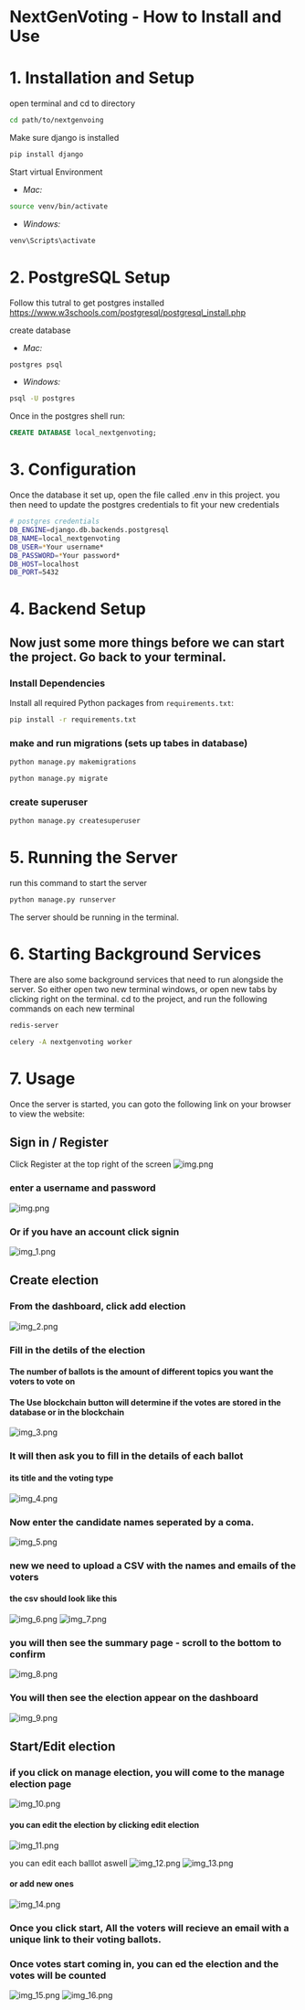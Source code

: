 # NextGenVoting - How to Install and Use
# 1. Installation and Setup
open terminal and cd to directory

```bash
cd path/to/nextgenvoing
```

Make sure django is installed
```bash
pip install django
```

Start virtual Environment

- *Mac:*
```bash
source venv/bin/activate
```

- *Windows:*
```bash
venv\Scripts\activate
```



# 2. PostgreSQL Setup

Follow this tutral to get postgres installed
https://www.w3schools.com/postgresql/postgresql_install.php

create database
- *Mac:*
```bash
postgres psql
```

- *Windows:*
```bash
psql -U postgres
```

Once in the postgres shell run:
```sql
CREATE DATABASE local_nextgenvoting;
```


# 3. Configuration
 
Once the database it set up, open the file called .env in this project. you then need to update the 
postgres credentials to fit your new credentials

```bash
# postgres credentials
DB_ENGINE=django.db.backends.postgresql
DB_NAME=local_nextgenvoting
DB_USER=*Your username*
DB_PASSWORD=*Your password*
DB_HOST=localhost
DB_PORT=5432
```

# 4. Backend Setup
## Now just some more things before we can start the project. Go back to your terminal.

### Install Dependencies
Install all required Python packages from `requirements.txt`:

```bash
pip install -r requirements.txt
```

### make and run migrations (sets up tabes in database)
```bash
python manage.py makemigrations
```
```bash
python manage.py migrate
```

### create superuser
```bash
python manage.py createsuperuser
```

# 5. Running the Server
run this command to start the server
```bash
python manage.py runserver
```

The server should be running in the terminal. 


# 6. Starting Background Services
There are also some background services that need to run alongside the server. So either open two new terminal windows, 
or open new tabs by clicking right on the terminal. cd to the project, and run the following commands on each new terminal

```bash
redis-server   
```

```bash
celery -A nextgenvoting worker
```


# 7. Usage
Once the server is started, you can goto the following link on your browser to view the website:

## Sign in / Register
Click Register at the top right of the screen
![img.png](docs/images/img0.png)

### enter a username and password
![img.png](docs/images/img.png)

### Or if you have an account click signin
![img_1.png](docs/images/img_1.png)

## Create election
### From the dashboard, click add election
![img_2.png](docs/images/img_2.png)

### Fill in the detils of the election
#### The number of ballots is the amount of different topics you want the voters to vote on
#### The Use blockchain button will determine if the votes are stored in the database or in the blockchain
![img_3.png](docs/images/img_3.png)


### It will then ask you to fill in the details of each ballot
#### its title and the voting type
![img_4.png](docs/images/img_4.png)

### Now enter the candidate names seperated by a coma.
![img_5.png](docs/images/img_5.png)

### new we need to upload a CSV with the names and emails of the voters
#### the csv should look like this
![img_6.png](docs/images/img_6.png)
![img_7.png](docs/images/img_7.png)

### you will then see the summary page - scroll to the bottom to confirm 
![img_8.png](docs/images/img_8.png)


### You will then see the election appear on the dashboard
![img_9.png](docs/images/img_9.png)

## Start/Edit election
### if you click on manage election, you will come to the manage election page
![img_10.png](docs/images/img_10.png)


#### you can edit the election by clicking edit election 
![img_11.png](docs/images/img_11.png)

you can edit each balllot aswell
![img_12.png](docs/images/img_12.png)
![img_13.png](docs/images/img_13.png)
#### or add new ones
![img_14.png](docs/images/img_14.png)

### Once you click start, All the voters will recieve an email with a unique link to their voting ballots. 
### Once votes start coming in, you can ed the election and the votes will be counted
![img_15.png](docs/images/img_15.png)
![img_16.png](docs/images/img_16.png)

